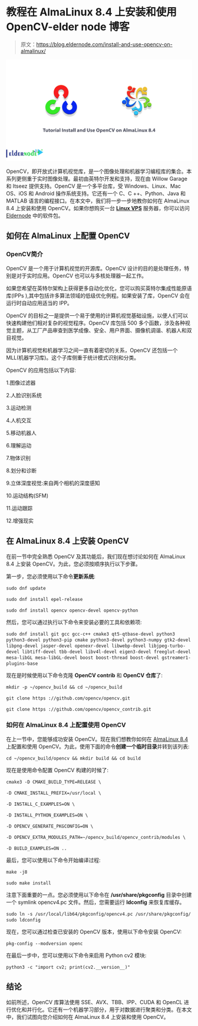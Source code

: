 # 教程在 AlmaLinux 8.4 上安装和使用 OpenCV-elder node 博客

> 原文：<https://blog.eldernode.com/install-and-use-opencv-on-almalinux/>

![Tutorial Install and Use OpenCV on AlmaLinux 8.4](img/e89d5bc6617e18d9517d31227904d522.png)

OpenCV，即开放式计算机视觉库，是一个图像处理和机器学习编程库的集合。本系列更侧重于实时图像处理。最初由英特尔开发和支持，现在由 Willow Garage 和 Itseez 提供支持。OpenCV 是一个多平台库，受 Windows、Linux、Mac OS、iOS 和 Android 操作系统支持。它还有一个 C、C ++、Python、Java 和 MATLAB 语言的编程接口。在本文中，我们将一步一步地教你如何在 AlmaLinux 8.4 上安装和使用 OpenCV。如果你想购买一台 [**Linux VPS**](https://eldernode.com/linux-vps/) 服务器，你可以访问 [Eldernode](https://eldernode.com/) 中的软件包。

## **如何在 AlmaLinux 上配置 OpenCV**

### **OpenCV**简介

OpenCV 是一个用于计算机视觉的开源库。OpenCV 设计的目的是处理任务，特别是对于实时应用。OpenCV 也可以与多核处理器一起工作。

如果您希望在英特尔架构上获得更多自动化优化，您可以购买英特尔集成性能原语库(IPPs ),其中包括许多算法领域的低级优化例程。如果安装了库，OpenCV 会在运行时自动应用适当的 IPP。

OpenCV 的目标之一是提供一个易于使用的计算机视觉基础设施，以便人们可以快速构建他们相对复杂的视觉程序。OpenCV 库包括 500 多个函数，涉及各种视觉主题，从工厂产品审查到医学成像、安全、用户界面、摄像机调谐、机器人和双目视觉。

因为计算机视觉和机器学习之间一直有着密切的关系，OpenCV 还包括一个 MLL(机器学习库)。这个子库侧重于统计模式识别和分类。

OpenCV 的应用包括以下内容:

1.图像过滤器

2.人脸识别系统

3.运动检测

4.人机交互

5.移动机器人

6.理解运动

7.物体识别

8.划分和诊断

9.立体深度视觉:来自两个相机的深度感知

10.运动结构(SFM)

11.运动跟踪

12.增强现实

## **在 AlmaLinux 8.4 上安装 OpenCV**

在前一节中完全熟悉 OpenCV 及其功能后，我们现在想讨论如何在 AlmaLinux 8.4 上安装 OpenCV。为此，您必须按顺序执行以下步骤。

第一步，您必须使用以下命令**更新系统**:

```
sudo dnf update
```

```
sudo dnf install epel-release
```

```
sudo dnf install opencv opencv-devel opencv-python
```

然后，您可以通过执行以下命令来安装必要的工具和依赖项:

```
sudo dnf install git gcc gcc-c++ cmake3 qt5-qtbase-devel python3 python3-devel python3-pip cmake python3-devel python3-numpy gtk2-devel libpng-devel jasper-devel openexr-devel libwebp-devel libjpeg-turbo-devel libtiff-devel tbb-devel libv4l-devel eigen3-devel freeglut-devel mesa-libGL mesa-libGL-devel boost boost-thread boost-devel gstreamer1-plugins-base
```

现在是时候使用以下命令克隆 **OpenCV contrib** 和 **OpenCV 仓库**了:

```
mkdir -p ~/opencv_build && cd ~/opencv_build
```

```
git clone https ://github.com/opencv/opencv.git
```

```
git clone https ://github.com/opencv/opencv_contrib.git
```

### **如何在 AlmaLinux 8.4 上配置使用 OpenCV**

在上一节中，您能够成功安装 OpenCV。现在我们想教你如何在 [AlmaLinux 8.4](https://blog.eldernode.com/install-and-use-almalinux/) 上配置和使用 OpenCV。为此，使用下面的命令**创建一个临时目录**并转到该列表:

```
cd ~/opencv_build/opencv && mkdir build && cd build
```

现在是使用命令配置 OpenCV 构建的时候了:

```
cmake3 -D CMAKE_BUILD_TYPE=RELEASE \
```

```
-D CMAKE_INSTALL_PREFIX=/usr/local \
```

```
-D INSTALL_C_EXAMPLES=ON \
```

```
-D INSTALL_PYTHON_EXAMPLES=ON \
```

```
-D OPENCV_GENERATE_PKGCONFIG=ON \
```

```
-D OPENCV_EXTRA_MODULES_PATH=~/opencv_build/opencv_contrib/modules \
```

```
-D BUILD_EXAMPLES=ON ..
```

最后，您可以使用以下命令开始编译过程:

```
make -j8
```

```
sudo make install
```

注意下面重要的一点。您必须使用以下命令在 **/usr/share/pkgconfig** 目录中创建一个 symlink opencv4.pc 文件。然后，您需要运行 **ldconfig** 来恢复库缓存。

```
sudo ln -s /usr/local/lib64/pkgconfig/opencv4.pc /usr/share/pkgconfig/ sudo ldconfig
```

现在，您可以通过检查已安装的 OpenCV 版本，使用以下命令安装 OpenCV:

```
pkg-config --modversion openc
```

在最后一步中，您可以使用以下命令来启用 Python cv2 模块:

```
python3 -c "import cv2; print(cv2.__version__)"
```

## 结论

如前所述，OpenCV 库算法使用 SSE、AVX、TBB、IPP、CUDA 和 OpenCL 进行优化和并行化。它还有一个机器学习部分，用于对数据进行聚类和分类。在本文中，我们试图向您介绍如何在 AlmaLinux 8.4 上安装和使用 OpenCV。